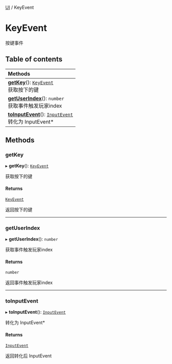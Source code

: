 [UI](../modules/UI.UI.md) / KeyEvent

# KeyEvent <Badge type="tip" text="Class" /> <Score text="KeyEvent" />

按键事件

## Table of contents

| Methods |
| :-----|
| **[getKey](UI.KeyEvent.md#getkey)**(): [`KeyEvent`](UI.KeyEvent.md) <br> 获取按下的键|
| **[getUserIndex](UI.KeyEvent.md#getuserindex)**(): `number` <br> 获取事件触发玩家index|
| **[toInputEvent](UI.KeyEvent.md#toinputevent)**(): [`InputEvent`](UI.InputEvent.md) <br> 转化为 InputEvent*|

## Methods

### getKey <Score text="getKey" /> 

▸ **getKey**(): [`KeyEvent`](UI.KeyEvent.md) <Badge type="tip" text="other" />

获取按下的键


#### Returns

[`KeyEvent`](UI.KeyEvent.md)

返回按下的键

___

### getUserIndex <Score text="getUserIndex" /> 

▸ **getUserIndex**(): `number` <Badge type="tip" text="other" />

获取事件触发玩家index


#### Returns

`number`

返回事件触发玩家index

___

### toInputEvent <Score text="toInputEvent" /> 

▸ **toInputEvent**(): [`InputEvent`](UI.InputEvent.md) <Badge type="tip" text="other" />

转化为 InputEvent*


#### Returns

[`InputEvent`](UI.InputEvent.md)

返回转化后 InputEvent
